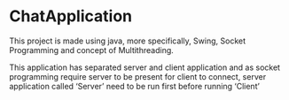 # ChatApplication

This project is made using java, more specifically, Swing, Socket Programming and concept of Multithreading.

 This application has separated server and client application and as socket programming require server to be present for client to connect,
 server application called ‘Server’ need to be run first before running ‘Client’
